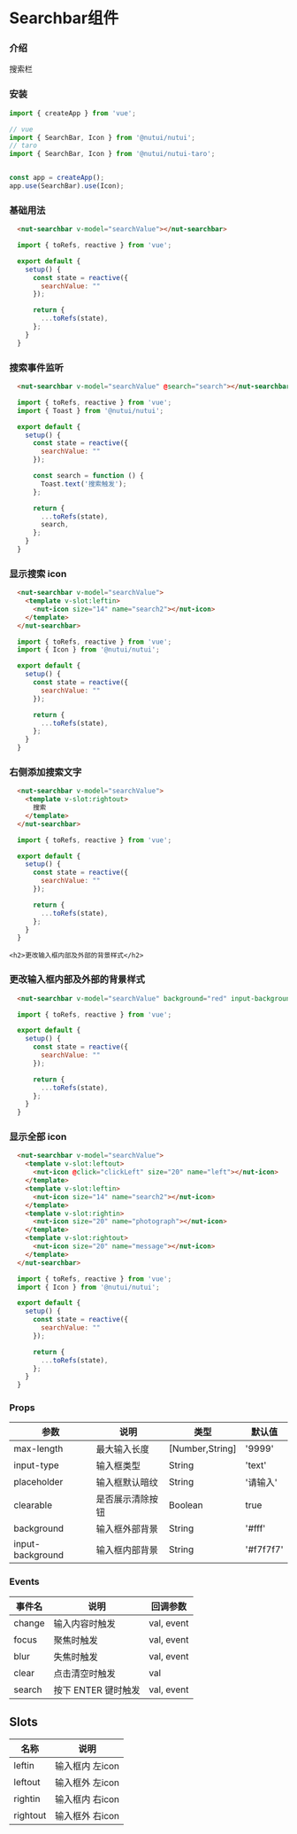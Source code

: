 # Searchbar组件

### 介绍

搜索栏
    
### 安装
    
```javascript
import { createApp } from 'vue';

// vue
import { SearchBar, Icon } from '@nutui/nutui';
// taro
import { SearchBar, Icon } from '@nutui/nutui-taro';


const app = createApp();
app.use(SearchBar).use(Icon);
```    
    
### 基础用法

```html
  <nut-searchbar v-model="searchValue"></nut-searchbar>
```

```javascript
  import { toRefs, reactive } from 'vue';

  export default {
    setup() {
      const state = reactive({
        searchValue: ""
      });

      return {
        ...toRefs(state),
      };
    }
  }
```

### 搜索事件监听

```html
  <nut-searchbar v-model="searchValue" @search="search"></nut-searchbar>
```

```javascript
  import { toRefs, reactive } from 'vue';
  import { Toast } from '@nutui/nutui';

  export default {
    setup() {
      const state = reactive({
        searchValue: ""
      });

      const search = function () {
        Toast.text('搜索触发');
      };

      return {
        ...toRefs(state),
        search,
      };
    }
  }
```

### 显示搜索 icon

```html
  <nut-searchbar v-model="searchValue">
    <template v-slot:leftin>
      <nut-icon size="14" name="search2"></nut-icon>
    </template>
  </nut-searchbar>
```

```javascript
  import { toRefs, reactive } from 'vue';
  import { Icon } from '@nutui/nutui';

  export default {
    setup() {
      const state = reactive({
        searchValue: ""
      });

      return {
        ...toRefs(state),
      };
    }
  }
```

### 右侧添加搜索文字

```html
  <nut-searchbar v-model="searchValue">
    <template v-slot:rightout>
      搜索
    </template>
  </nut-searchbar>
```

```javascript
  import { toRefs, reactive } from 'vue';

  export default {
    setup() {
      const state = reactive({
        searchValue: ""
      });

      return {
        ...toRefs(state),
      };
    }
  }
```
    <h2>更改输入框内部及外部的背景样式</h2>

### 更改输入框内部及外部的背景样式

```html
  <nut-searchbar v-model="searchValue" background="red" input-background="#fff"></nut-searchbar> 
```

```javascript
  import { toRefs, reactive } from 'vue';

  export default {
    setup() {
      const state = reactive({
        searchValue: ""
      });

      return {
        ...toRefs(state),
      };
    }
  }
```
### 显示全部 icon

```html
  <nut-searchbar v-model="searchValue">
    <template v-slot:leftout>
      <nut-icon @click="clickLeft" size="20" name="left"></nut-icon>
    </template>
    <template v-slot:leftin>
      <nut-icon size="14" name="search2"></nut-icon>
    </template>
    <template v-slot:rightin>
      <nut-icon size="20" name="photograph"></nut-icon>
    </template>
    <template v-slot:rightout>
      <nut-icon size="20" name="message"></nut-icon>
    </template>
  </nut-searchbar> 
```

```javascript
  import { toRefs, reactive } from 'vue';
  import { Icon } from '@nutui/nutui';

  export default {
    setup() {
      const state = reactive({
        searchValue: ""
      });

      return {
        ...toRefs(state),
      };
    }
  }
```
    
### Props
    
| 参数         | 说明                             | 类型   | 默认值           |
|--------------|----------------------------------|--------|------------------|
| max-length         | 最大输入长度   | [Number,String] | '9999'      |
| input-type    | 输入框类型   | String | 'text'      |
| placeholder        | 输入框默认暗纹  | String | '请输入'   |
| clearable          | 是否展示清除按钮 | Boolean | true     |
| background      | 输入框外部背景 | String |   '#fff'   |
| input-background   | 输入框内部背景 | String |   '#f7f7f7'   |



### Events

| 事件名 | 说明           | 回调参数     |
|--------|----------------|--------------|
| change  | 输入内容时触发 | val, event |
| focus  | 聚焦时触发 | val, event |
| blur  | 失焦时触发 | val, event |
| clear  | 点击清空时触发 | val |
| search  | 按下 ENTER 键时触发 | val, event |

## Slots

| 名称          | 说明                 |
|---------------|----------------------|
| leftin      | 输入框内 左icon  |
| leftout     | 输入框外 左icon |
| rightin     | 输入框内 右icon |
| rightout    | 输入框外 右icon |